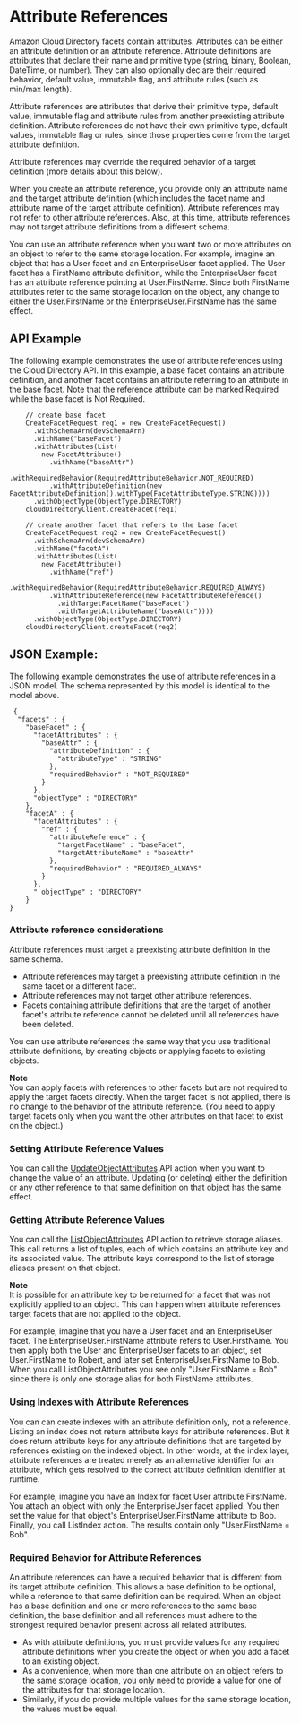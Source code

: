 # Attribute References<a name="schemas_attributereferences"></a>

Amazon Cloud Directory facets contain attributes\. Attributes can be either an attribute definition or an attribute reference\. Attribute definitions are attributes that declare their name and primitive type \(string, binary, Boolean, DateTime, or number\)\. They can also optionally declare their required behavior, default value, immutable flag, and attribute rules \(such as min/max length\)\.

Attribute references are attributes that derive their primitive type, default value, immutable flag and attribute rules from another preexisting attribute definition\. Attribute references do not have their own primitive type, default values, immutable flag or rules, since those properties come from the target attribute definition\.

Attribute references may override the required behavior of a target definition \(more details about this below\)\.

When you create an attribute reference, you provide only an attribute name and the target attribute definition \(which includes the facet name and attribute name of the target attribute definition\)\. Attribute references may not refer to other attribute references\. Also, at this time, attribute references may not target attribute definitions from a different schema\.

You can use an attribute reference when you want two or more attributes on an object to refer to the same storage location\. For example, imagine an object that has a User facet and an EnterpriseUser facet applied\. The User facet has a FirstName attribute definition, while the EnterpriseUser facet has an attribute reference pointing at User\.FirstName\. Since both FirstName attributes refer to the same storage location on the object, any change to either the User\.FirstName or the EnterpriseUser\.FirstName has the same effect\. 

## API Example<a name="schemas_referenceapiexample"></a>

The following example demonstrates the use of attribute references using the Cloud Directory API\. In this example, a base facet contains an attribute definition, and another facet contains an attribute referring to an attribute in the base facet\. Note that the reference attribute can be marked Required while the base facet is Not Required\. 

```
    // create base facet
    CreateFacetRequest req1 = new CreateFacetRequest()
      .withSchemaArn(devSchemaArn)
      .withName("baseFacet")
      .withAttributes(List(
        new FacetAttribute()
          .withName("baseAttr")
          .withRequiredBehavior(RequiredAttributeBehavior.NOT_REQUIRED)
          .withAttributeDefinition(new FacetAttributeDefinition().withType(FacetAttributeType.STRING))))
      .withObjectType(ObjectType.DIRECTORY)
    cloudDirectoryClient.createFacet(req1)

    // create another facet that refers to the base facet
    CreateFacetRequest req2 = new CreateFacetRequest()
      .withSchemaArn(devSchemaArn)
      .withName("facetA")
      .withAttributes(List(
        new FacetAttribute()
          .withName("ref")
          .withRequiredBehavior(RequiredAttributeBehavior.REQUIRED_ALWAYS)
          .withAttributeReference(new FacetAttributeReference()
            .withTargetFacetName("baseFacet")
            .withTargetAttributeName("baseAttr"))))
      .withObjectType(ObjectType.DIRECTORY)
    cloudDirectoryClient.createFacet(req2)
```

## JSON Example:<a name="schemas_referencejsonexample"></a>

The following example demonstrates the use of attribute references in a JSON model\. The schema represented by this model is identical to the model above\. 

```
 {
  "facets" : {
    "baseFacet" : {
      "facetAttributes" : {
        "baseAttr" : {
          "attributeDefinition" : {
            "attributeType" : "STRING"
          },
          "requiredBehavior" : "NOT_REQUIRED"
        }
      },
      "objectType" : "DIRECTORY"
    },
    "facetA" : {
      "facetAttributes" : {
        "ref" : {
          "attributeReference" : {
            "targetFacetName" : "baseFacet",
            "targetAttributeName" : "baseAttr"
          },
          "requiredBehavior" : "REQUIRED_ALWAYS"
        }
      },
      " objectType" : "DIRECTORY"
    }
}
```

### Attribute reference considerations<a name="schemas_attributerefconsiderations"></a>

Attribute references must target a preexisting attribute definition in the same schema\.
+ Attribute references may target a preexisting attribute definition in the same facet or a different facet\.
+ Attribute references may not target other attribute references\.
+ Facets containing attribute definitions that are the target of another facet's attribute reference cannot be deleted until all references have been deleted\.

You can use attribute references the same way that you use traditional attribute definitions, by creating objects or applying facets to existing objects\.

**Note**  
You can apply facets with references to other facets but are not required to apply the target facets directly\. When the target facet is not applied, there is no change to the behavior of the attribute reference\. \(You need to apply target facets only when you want the other attributes on that facet to exist on the object\.\)

### Setting Attribute Reference Values<a name="schemas_settingattributerefvalues"></a>

You can call the [UpdateObjectAttributes](http://docs.aws.amazon.com/directoryservice/latest/APIReference/API_UpdateObjectAttributes.html) API action when you want to change the value of an attribute\. Updating \(or deleting\) either the definition or any other reference to that same definition on that object has the same effect\. 

### Getting Attribute Reference Values<a name="schemas_gettingattributerefvalues"></a>

You can call the [ListObjectAttributes](http://docs.aws.amazon.com/directoryservice/latest/APIReference/API_ListObjectAttributes.html) API action to retrieve storage aliases\. This call returns a list of tuples, each of which contains an attribute key and its associated value\. The attribute keys correspond to the list of storage aliases present on that object\.

**Note**  
It is possible for an attribute key to be returned for a facet that was not explicitly applied to an object\. This can happen when attribute references target facets that are not applied to the object\.

For example, imagine that you have a User facet and an EnterpriseUser facet\. The EnterpriseUser\.FirstName attribute refers to User\.FirstName\. You then apply both the User and EnterpriseUser facets to an object, set User\.FirstName to Robert, and later set EnterpriseUser\.FirstName to Bob\. When you call ListObjectAttributes you see only "User\.FirstName = Bob" since there is only one storage alias for both FirstName attributes\.

### Using Indexes with Attribute References<a name="schemas_usingindexeswithattributeref"></a>

You can can create indexes with an attribute definition only, not a reference\. Listing an index does not return attribute keys for attribute references\. But it does return attribute keys for any attribute definitions that are targeted by references existing on the indexed object\. In other words, at the index layer, attribute references are treated merely as an alternative identifier for an attribute, which gets resolved to the correct attribute definition identifier at runtime\.

For example, imagine you have an Index for facet User attribute FirstName\. You attach an object with only the EnterpriseUser facet applied\. You then set the value for that object's EnterpriseUser\.FirstName attribute to Bob\. Finally, you call ListIndex action\. The results contain only "User\.FirstName = Bob"\.

### Required Behavior for Attribute References<a name="schemas_requiredbehaviorattributeref"></a>

An attribute references can have a required behavior that is different from its target attribute definition\. This allows a base definition to be optional, while a reference to that same definition can be required\. When an object has a base definition and one or more references to the same base definition, the base definition and all references must adhere to the strongest required behavior present across all related attributes\.
+ As with attribute definitions, you must provide values for any required attribute definitions when you create the object or when you add a facet to an existing object\.
+ As a convenience, when more than one attribute on an object refers to the same storage location, you only need to provide a value for one of the attributes for that storage location\.
+ Similarly, if you do provide multiple values for the same storage location, the values must be equal\.